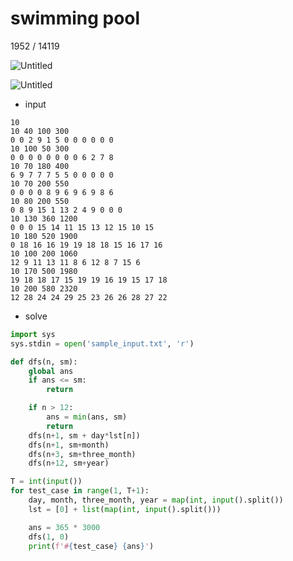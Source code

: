 # swimming pool 
1952 / 14119


![Untitled](https://img1.daumcdn.net/thumb/R1280x0/?scode=mtistory2&fname=https%3A%2F%2Fblog.kakaocdn.net%2Fdn%2F5t8Nq%2FbtrajQgG8P8%2FjpDh68fti9RbmaiWnuQkO0%2Fimg.png)

![Untitled](https://img1.daumcdn.net/thumb/R1280x0/?scode=mtistory2&fname=https%3A%2F%2Fblog.kakaocdn.net%2Fdn%2Fbq1Wyu%2FbtranVVlkgI%2FtP5KPsHzYO2HcrThKww6C1%2Fimg.png)

- input

```
10
10 40 100 300
0 0 2 9 1 5 0 0 0 0 0 0
10 100 50 300
0 0 0 0 0 0 0 0 6 2 7 8
10 70 180 400
6 9 7 7 7 5 5 0 0 0 0 0
10 70 200 550
0 0 0 0 8 9 6 9 6 9 8 6
10 80 200 550
0 8 9 15 1 13 2 4 9 0 0 0
10 130 360 1200
0 0 0 15 14 11 15 13 12 15 10 15
10 180 520 1900
0 18 16 16 19 19 18 18 15 16 17 16
10 100 200 1060
12 9 11 13 11 8 6 12 8 7 15 6
10 170 500 1980
19 18 18 17 15 19 19 16 19 15 17 18
10 200 580 2320
12 28 24 24 29 25 23 26 26 28 27 22
```

- solve

```python
import sys
sys.stdin = open('sample_input.txt', 'r')

def dfs(n, sm):
    global ans
    if ans <= sm:
        return

    if n > 12:
        ans = min(ans, sm)
        return
    dfs(n+1, sm + day*lst[n])
    dfs(n+1, sm+month)
    dfs(n+3, sm+three_month)
    dfs(n+12, sm+year)

T = int(input())
for test_case in range(1, T+1):
    day, month, three_month, year = map(int, input().split())
    lst = [0] + list(map(int, input().split()))

    ans = 365 * 3000
    dfs(1, 0)
    print(f'#{test_case} {ans}')
```
